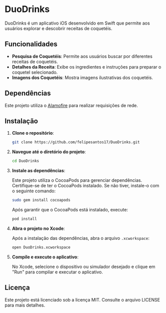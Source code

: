 # DuoDrinks

DuoDrinks é um aplicativo iOS desenvolvido em Swift que permite aos usuários explorar e descobrir receitas de coquetéis.

## Funcionalidades

- **Pesquisa de Coquetéis**: Permite aos usuários buscar por diferentes receitas de coquetéis.
- **Detalhes da Receita**: Exibe os ingredientes e instruções para preparar o coquetel selecionado.
- **Imagens dos Coquetéis**: Mostra imagens ilustrativas dos coquetéis.

## Dependências

Este projeto utiliza o [Alamofire](https://github.com/Alamofire/Alamofire) para realizar requisições de rede.

## Instalação

1. **Clone o repositório**:

    ```bash
    git clone https://github.com/felipesantos17/DuoDrinks.git
    ```

2. **Navegue até o diretório do projeto**:

    ```bash
    cd DuoDrinks
    ```

3. **Instale as dependências**:

    Este projeto utiliza o CocoaPods para gerenciar dependências. Certifique-se de ter o CocoaPods instalado. Se não tiver, instale-o com o seguinte comando:

    ```bash
    sudo gem install cocoapods
    ```

    Após garantir que o CocoaPods está instalado, execute:

    ```bash
    pod install
    ```

4. **Abra o projeto no Xcode**:

    Após a instalação das dependências, abra o arquivo `.xcworkspace`:

    ```bash
    open DuoDrinks.xcworkspace
    ```

5. **Compile e execute o aplicativo**:

    No Xcode, selecione o dispositivo ou simulador desejado e clique em "Run" para compilar e executar o aplicativo.


## Licença

Este projeto está licenciado sob a licença MIT. Consulte o arquivo LICENSE para mais detalhes.

